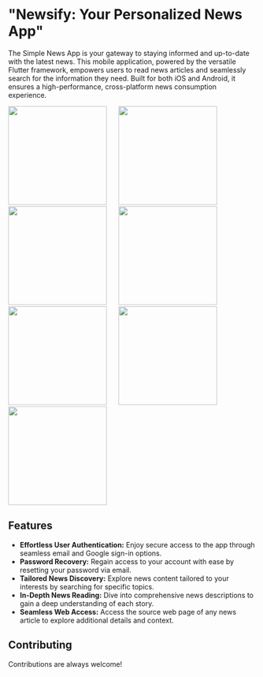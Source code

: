 # "Newsify: Your Personalized News App"
The Simple News App is your gateway to staying informed and up-to-date with the latest news. This mobile application, powered by the versatile Flutter framework, empowers users to read news articles and seamlessly search for the information they need. Built for both iOS and Android, it ensures a high-performance, cross-platform news consumption experience.
<br>

<p float="left">
  <img src="https://github.com/deepak20001/news_api_app/assets/88405430/30e4e88f-da5c-4572-b4e9-a5f3e29b7bc5"  width="200">
  &nbsp;&nbsp;&nbsp;&nbsp;
  <img src="https://github.com/deepak20001/news_api_app/assets/88405430/d402958a-5e69-4731-ba13-cd6241e69367"  width="200">
  &nbsp;&nbsp;&nbsp;&nbsp;
  <img src="https://github.com/deepak20001/news_api_app/assets/88405430/4427ef32-d8d0-4988-8cc6-d855cdc1d5d1"  width="200">
  &nbsp;&nbsp;&nbsp;&nbsp;
  <img src="https://github.com/deepak20001/news_api_app/assets/88405430/94eaebe1-c41f-4f15-93ef-ee5b737ce42f"  width="200">
  &nbsp;&nbsp;&nbsp;&nbsp;
  <img src="https://github.com/deepak20001/news_api_app/assets/88405430/7eea1f31-e6ba-451d-9605-49c842a358ad"  width="200">
  &nbsp;&nbsp;&nbsp;&nbsp;
  <img src="https://github.com/deepak20001/news_api_app/assets/88405430/3bdd5069-40a1-472c-ad45-a2ba2f323eb7"  width="200">
  &nbsp;&nbsp;&nbsp;&nbsp;
  <img src="https://github.com/deepak20001/news_api_app/assets/88405430/d98653e1-d7c7-44ab-b41e-5d5bf2ee60f3"  width="200">  
</p>

## Features
- <b>Effortless User Authentication:</b> Enjoy secure access to the app through seamless email and Google sign-in options.
- <b>Password Recovery:</b> Regain access to your account with ease by resetting your password via email.
- <b>Tailored News Discovery:</b> Explore news content tailored to your interests by searching for specific topics.
- <b>In-Depth News Reading:</b> Dive into comprehensive news descriptions to gain a deep understanding of each story.
- <b>Seamless Web Access:</b> Access the source web page of any news article to explore additional details and context.


## Contributing
Contributions are always welcome!
